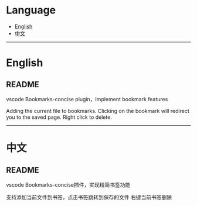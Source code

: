 # Language

- [English](#english)
- [中文](#中文)

---

# English

## README
vscode Bookmarks-concise plugin，Implement bookmark features

Adding the current file to bookmarks. Clicking on the bookmark will redirect you to the saved page.
Right click to delete.

---

# 中文

## README
vscode Bookmarks-concise插件，实现精简书签功能


支持添加当前文件到书签，点击书签跳转到保存的文件
右键当前书签删除



